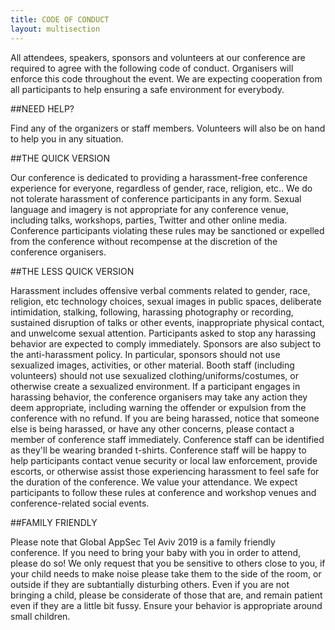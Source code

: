 ```yaml
---
title: CODE OF CONDUCT
layout: multisection
---
```


<section>

All attendees, speakers, sponsors and volunteers at our conference are required to agree with the following code of conduct.
Organisers will enforce this code throughout the event. We are expecting cooperation from all participants to help ensuring a safe environment for everybody.

##NEED HELP?

Find any of the organizers or staff members. Volunteers will also be on hand to help you in any situation.

##THE QUICK VERSION

<p>Our conference is dedicated to providing a harassment-free conference experience for everyone, regardless of gender, race, religion, etc..
We do not tolerate harassment of conference participants in any form. Sexual language and imagery is not appropriate for any conference venue, including talks, workshops, parties, Twitter and other online media.
Conference participants violating these rules may be sanctioned or expelled from the conference without recompense at the discretion of the conference organisers.</p>

##THE LESS QUICK VERSION

Harassment includes offensive verbal comments related to gender, race, religion, etc technology choices, sexual images in public spaces, deliberate intimidation, stalking, following, harassing photography or recording, sustained disruption of talks or other events, inappropriate physical contact, and unwelcome sexual attention.
Participants asked to stop any harassing behavior are expected to comply immediately.
Sponsors are also subject to the anti-harassment policy. In particular, sponsors should not use sexualized images, activities, or other material.
Booth staff (including volunteers) should not use sexualized clothing/uniforms/costumes, or otherwise create a sexualized environment.
If a participant engages in harassing behavior, the conference organisers may take any action they deem appropriate, including warning the offender or expulsion from the conference with no refund.
If you are being harassed, notice that someone else is being harassed, or have any other concerns, please contact a member of conference staff immediately.
Conference staff can be identified as they'll be wearing branded t-shirts.
Conference staff will be happy to help participants contact venue security or local law enforcement, provide escorts, or otherwise assist those experiencing harassment to feel safe for the duration of the conference.
We value your attendance.
We expect participants to follow these rules at conference and workshop venues and conference-related social events.

##FAMILY FRIENDLY

Please note that Global AppSec Tel Aviv 2019 is a family friendly conference.
If you need to bring your baby with you in order to attend, please do so! We only request that you be sensitive to others close to you, if your child needs to make noise please take them to the side of the room, or outside if they are subtantially disturbing others.
Even if you are not bringing a child, please be considerate of those that are, and remain patient even if they are a little bit fussy.
Ensure your behavior is appropriate around small children.
</section>
